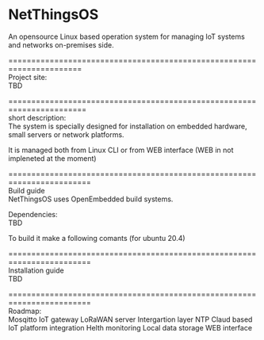 # NetThingsOS
An opensource Linux based operation system for managing IoT systems and networks on-premises side.   


======================================================================  
Project site:  
TBD  

=======================================================================  
short description:  
The system is specially designed for installation on embedded hardware, small servers or network platforms.  

It is managed both from Linux CLI or from WEB interface (WEB in not impleneted at the moment)  




========================================================================  
Build guide  
NetThingsOS uses OpenEmbedded build systems.   

Dependencies:   
TBD  

To build it make a following comants (for ubuntu 20.4)  




========================================================================  
Installation guide  
TBD


========================================================================  
Roadmap:  
Mosqitto
IoT gateway
LoRaWAN server
Intergartion layer
NTP
Claud based IoT platform integration
Helth monitoring
Local data storage
WEB interface




